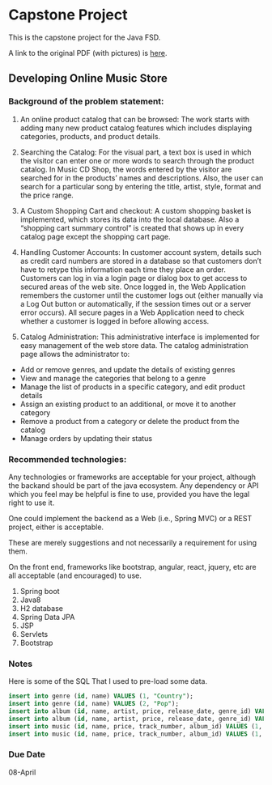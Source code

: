 # Capstone Project

This is the capstone project for the Java FSD.

A link to the original PDF (with pictures) is [here](./doc/capstone.pdf).

## Developing Online Music Store

### Background of the problem statement:
1. An online product catalog that can be browsed: The work starts with adding many new product catalog features which includes displaying categories, products, and product details.

2. Searching the Catalog: For the visual part, a text box is used in which the visitor can enter one or more words to search through the product catalog. In Music CD Shop, the words entered by the visitor are searched for in the products’ names and descriptions. Also, the user can search for a particular song by entering the title, artist, style, format and the price range.

3. A Custom Shopping Cart and checkout: A custom shopping basket is implemented, which stores its data into the local database. Also a “shopping cart summary control” is created that shows up in every catalog page except the shopping cart page.

4.  Handling Customer Accounts: In customer account system, details such as credit card numbers are stored in a database so that customers don’t have to retype this information each time they place an order. Customers can log in via a login page or dialog box to get access to secured areas of the web site. Once logged in, the Web Application remembers the customer until the customer logs out (either manually via a Log Out button or automatically, if the session times out or a server error occurs). All secure pages in a Web Application need to check whether a customer is logged in before allowing access.

5. Catalog Administration: This administrative interface is implemented for easy management of the web store data. The catalog administration page allows the administrator to:

 * Add or remove genres, and update the details of existing genres
 * View and manage the categories that belong to a genre
 * Manage the list of products in a specific category, and edit product details 
 * Assign an existing product to an additional, or move it to another category 
 * Remove a product from a category or delete the product from the catalog 
 * Manage orders by updating their status

### Recommended technologies:

Any technologies or frameworks are acceptable for your project, although the backand should be part of the java ecosystem.  Any
dependency or API which you feel may be helpful is fine to use, provided you have the legal right to use it.

One could implement the backend as a Web (i.e., Spring MVC) or a REST project, either is acceptable.

These are merely suggestions and not necessarily a requirement for using them. 

On the front end, frameworks like bootstrap, angular, react, jquery, etc are all acceptable (and encouraged) to use.

1. Spring boot
2. Java8
3. H2 database
4. Spring Data JPA
5. JSP
6. Servlets
7. Bootstrap


### Notes

Here is some of the SQL That I used to pre-load some data.

```sql
insert into genre (id, name) VALUES (1, "Country");
insert into genre (id, name) VALUES (2, "Pop");
insert into album (id, name, artist, price, release_date, genre_id) VALUES (1, "Going With My Tractor", "Tim McGraw", 9.99, '2020-01-01', 1);
insert into album (id, name, artist, price, release_date, genre_id) VALUES (2, "Traveler", "Chris Stapleton", 9.99, '2020-01-01', 2);
insert into music (id, name, price, track_number, album_id) VALUES (1, "My Tractor is Awesome", 0.99, 1, 1);
insert into music (id, name, price, track_number, album_id) VALUES (1, "Starting Over", 0.99, 1, 2);
```

### Due Date

08-April
